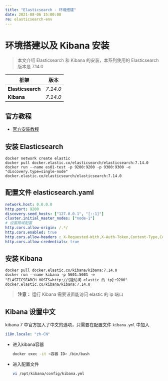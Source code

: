 ```yaml
---
title: "Elasticsearch - 环境搭建"
date: 2021-08-06 15:00:00
re: elasticsearch-env
---
```


# 环境搭建以及 Kibana 安装

> 本文介绍 Elasticsearch 和 Kibana 的安装，本系列使用的 Elasticsearch 版本是 7.14.0

| 框架              | 版本     |
| ----------------- | -------- |
| **Elasticsearch** | *7.14.0* |
| **Kibana**        | *7.14.0* |

## 官方教程

- [官方安装教程](https://www.elastic.co/guide/en/elasticsearch/reference/current/getting-started.html)

## 安装 Elasticsearch

```sh{3,3}
docker network create elastic
docker pull docker.elastic.co/elasticsearch/elasticsearch:7.14.0
docker run --name es01-test -p 9200:9200 -p 9300:9300 -e "discovery.type=single-node" docker.elastic.co/elasticsearch/elasticsearch:7.14.0
```

## 配置文件 elasticsearch.yaml

```yaml
network.host: 0.0.0.0
http.port: 9200
discovery.seed_hosts: ["127.0.0.1", "[::1]"]
cluster.initial_master_nodes: ["node-1"]
# 设置跨域配置
http.cors.allow-origin: /.*/
http.cors.enabled: true
http.cors.allow-headers : X-Requested-With,X-Auth-Token,Content-Type,Content-Length,Authorization
http.cors.allow-credentials: true
```



## 安装 Kibana

```sh{2,2}
docker pull docker.elastic.co/kibana/kibana:7.14.0
docker run --name kibana -p 5601:5601 -e "ELASTICSEARCH_HOSTS=http://{能访问 elastic 的 ip}:9200" docker.elastic.co/kibana/kibana:7.14.0
```

> **注意：** 运行 Kibana 需要设置能访问 elastic 的 ip 端口

## Kibana 设置中文

 kibana 7 中官方加入了中文的选项，只需要在配置文件 `kibana.yml` 中加入

```yaml
i18n.locale: "zh-CN"
```

- 进入kibana容器

  ```sh
  docker exec -it <容器 ID> /bin/bash
  ```

- 进入配置文件

  ```sh
  vi /opt/kibana/config/kibana.yml
  ```


